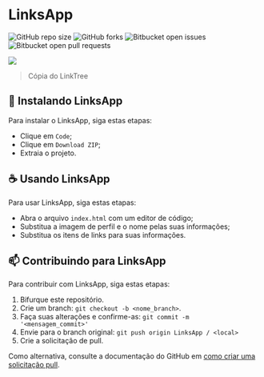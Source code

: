 # LinksApp

![GitHub repo size](https://img.shields.io/github/repo-size/gabriel-preti-ferraz/LinksApp?style=for-the-badge)
![GitHub forks](https://img.shields.io/github/forks/gabriel-preti-ferraz/LinksApp?style=for-the-badge)
![Bitbucket open issues](https://img.shields.io/bitbucket/issues/gabriel-preti-ferraz/LinksApp?style=for-the-badge)
![Bitbucket open pull requests](https://img.shields.io/bitbucket/pr-raw/gabriel-preti-ferraz/LinksApp?style=for-the-badge)

<img src="exemplo-image.png">

> Cópia do LinkTree

## 🚀 Instalando LinksApp

Para instalar o LinksApp, siga estas etapas:

* Clique em `Code`;
* Clique em `Download ZIP`;
* Extraia o projeto.

## ☕ Usando LinksApp

Para usar LinksApp, siga estas etapas:

* Abra o arquivo `index.html` com um editor de código;
* Substitua a imagem de perfil e o nome pelas suas informações;
* Substitua os itens de links para suas informações.

## 📫 Contribuindo para LinksApp
Para contribuir com LinksApp, siga estas etapas:

1. Bifurque este repositório.
2. Crie um branch: `git checkout -b <nome_branch>`.
3. Faça suas alterações e confirme-as: `git commit -m '<mensagem_commit>'`
4. Envie para o branch original: `git push origin LinksApp / <local>`
5. Crie a solicitação de pull.

Como alternativa, consulte a documentação do GitHub em [como criar uma solicitação pull](https://help.github.com/en/github/collaborating-with-issues-and-pull-requests/creating-a-pull-request).